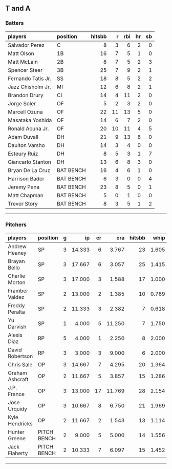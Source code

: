 ## T and A

### Batters

 
|players            |position  | hitsbb|  r| rbi| hr| sb| 
|:------------------|:---------|------:|--:|---:|--:|--:| 
|Salvador Perez     |C         |      8|  3|   6|  2|  0| 
|Matt Olson         |1B        |     16|  7|   5|  1|  0| 
|Matt McLain        |2B        |      8|  7|   5|  2|  3| 
|Spencer Steer      |3B        |     25|  7|   9|  2|  1| 
|Fernando Tatis Jr. |SS        |     18|  8|   5|  2|  2| 
|Jazz Chisholm Jr.  |MI        |     12|  6|   8|  2|  1| 
|Brandon Drury      |CI        |     14|  4|  11|  2|  0| 
|Jorge Soler        |OF        |      5|  2|   3|  2|  0| 
|Marcell Ozuna      |OF        |     22| 11|  13|  5|  0| 
|Masataka Yoshida   |OF        |     14|  6|   7|  2|  0| 
|Ronald Acuna Jr.   |OF        |     20| 10|  11|  4|  5| 
|Adam Duvall        |DH        |     21|  9|  13|  6|  0| 
|Daulton Varsho     |DH        |     14|  3|   4|  0|  0| 
|Esteury Ruiz       |DH        |      8|  5|   3|  1|  7| 
|Giancarlo Stanton  |DH        |     13|  6|   8|  3|  0| 
|Bryan De La Cruz   |BAT BENCH |     16|  4|   6|  1|  0| 
|Harrison Bader     |BAT BENCH |      6|  3|   0|  0|  4| 
|Jeremy Pena        |BAT BENCH |     23|  8|   5|  0|  1| 
|Matt Chapman       |BAT BENCH |      5|  0|   1|  0|  0| 
|Trevor Story       |BAT BENCH |      8|  3|   5|  1|  2| 


* * *

### Pitchers

 
|players         |position    |  g|     ip| er|    era| hitsbb|  whip| so|  w| sv| 
|:---------------|:-----------|--:|------:|--:|------:|------:|-----:|--:|--:|--:| 
|Andrew Heaney   |SP          |  3| 14.333|  6|  3.767|     23| 1.605| 13|  0|  0| 
|Brayan Bello    |SP          |  3| 17.667|  6|  3.057|     25| 1.415| 13|  2|  0| 
|Charlie Morton  |SP          |  3| 17.000|  3|  1.588|     17| 1.000| 22|  2|  0| 
|Framber Valdez  |SP          |  2| 13.000|  2|  1.385|     10| 0.769| 11|  1|  0| 
|Freddy Peralta  |SP          |  2| 11.333|  3|  2.382|      7| 0.618| 19|  1|  0| 
|Yu Darvish      |SP          |  1|  4.000|  5| 11.250|      7| 1.750|  3|  0|  0| 
|Alexis Diaz     |RP          |  5|  4.000|  1|  2.250|      8| 2.000|  4|  2|  1| 
|David Robertson |RP          |  3|  3.000|  3|  9.000|      6| 2.000|  5|  0|  0| 
|Chris Sale      |OP          |  3| 14.667|  7|  4.295|     20| 1.364| 20|  1|  0| 
|Graham Ashcraft |OP          |  2| 11.667|  5|  3.857|     15| 1.286| 11|  0|  0| 
|J.P. France     |OP          |  3| 13.000| 17| 11.769|     28| 2.154| 11|  1|  0| 
|Jose Urquidy    |OP          |  3| 10.667|  8|  6.750|     21| 1.969|  4|  0|  1| 
|Kyle Hendricks  |OP          |  2| 11.667|  2|  1.543|     13| 1.114| 10|  0|  0| 
|Hunter Greene   |PITCH BENCH |  2|  9.000|  5|  5.000|     14| 1.556| 10|  1|  0| 
|Jack Flaherty   |PITCH BENCH |  2| 10.333|  7|  6.097|     15| 1.452| 10|  0|  0| 


* * *


